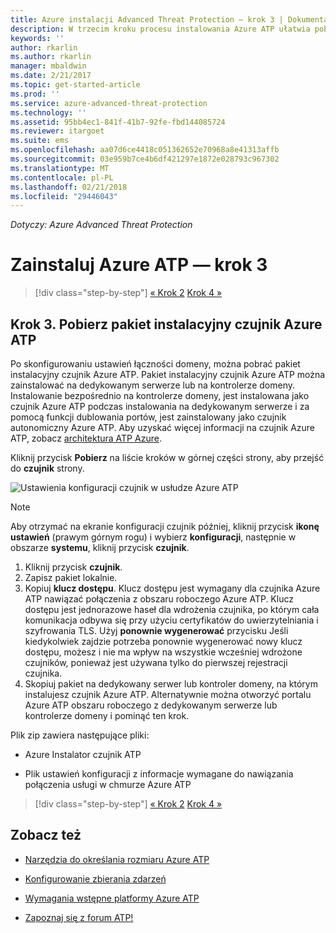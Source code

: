 ```yaml
---
title: Azure instalacji Advanced Threat Protection — krok 3 | Dokumentacja firmy Microsoft
description: W trzecim kroku procesu instalowania Azure ATP ułatwia pobrać pakiet instalacyjny czujnik autonomiczny Azure ATP.
keywords: ''
author: rkarlin
ms.author: rkarlin
manager: mbaldwin
ms.date: 2/21/2017
ms.topic: get-started-article
ms.prod: ''
ms.service: azure-advanced-threat-protection
ms.technology: ''
ms.assetid: 95bb4ec1-841f-41b7-92fe-fbd144085724
ms.reviewer: itargoet
ms.suite: ems
ms.openlocfilehash: aa07d6ce4418c051362652e70968a8e41313affb
ms.sourcegitcommit: 03e959b7ce4b6df421297e1872e028793c967302
ms.translationtype: MT
ms.contentlocale: pl-PL
ms.lasthandoff: 02/21/2018
ms.locfileid: "29446043"
---
```

*Dotyczy: Azure Advanced Threat Protection*



# <a name="install-azure-atp---step-3"></a>Zainstaluj Azure ATP — krok 3

>[!div class="step-by-step"]
[« Krok 2](install-atp-step2.md)
[Krok 4 »](install-atp-step4.md)

## <a name="step-3-download-the-azure-atp-sensor-setup-package"></a>Krok 3. Pobierz pakiet instalacyjny czujnik Azure ATP
Po skonfigurowaniu ustawień łączności domeny, można pobrać pakiet instalacyjny czujnik Azure ATP. Pakiet instalacyjny czujnik Azure ATP można zainstalować na dedykowanym serwerze lub na kontrolerze domeny. Instalowanie bezpośrednio na kontrolerze domeny, jest instalowana jako czujnik Azure ATP podczas instalowania na dedykowanym serwerze i za pomocą funkcji dublowania portów, jest zainstalowany jako czujnik autonomiczny Azure ATP. Aby uzyskać więcej informacji na czujnik Azure ATP, zobacz [architektura ATP Azure](atp-architecture.md). 

Kliknij przycisk **Pobierz** na liście kroków w górnej części strony, aby przejść do **czujnik** strony.

![Ustawienia konfiguracji czujnik w usłudze Azure ATP](media/atp-sensor-config.png)

> [!NOTE] 
> Aby otrzymać na ekranie konfiguracji czujnik później, kliknij przycisk **ikonę ustawień** (prawym górnym rogu) i wybierz **konfiguracji**, następnie w obszarze **systemu**, kliknij przycisk **czujnik**.  

1.  Kliknij przycisk **czujnik**.
2.  Zapisz pakiet lokalnie.
3.  Kopiuj **klucz dostępu**. Klucz dostępu jest wymagany dla czujnika Azure ATP nawiązać połączenia z obszaru roboczego Azure ATP. Klucz dostępu jest jednorazowe haseł dla wdrożenia czujnika, po którym cała komunikacja odbywa się przy użyciu certyfikatów do uwierzytelniania i szyfrowania TLS. Użyj **ponownie wygenerować** przycisku Jeśli kiedykolwiek zajdzie potrzeba ponownie wygenerować nowy klucz dostępu, możesz i nie ma wpływ na wszystkie wcześniej wdrożone czujników, ponieważ jest używana tylko do pierwszej rejestracji czujnika.
4.  Skopiuj pakiet na dedykowany serwer lub kontroler domeny, na którym instalujesz czujnik Azure ATP. Alternatywnie można otworzyć portalu Azure ATP obszaru roboczego z dedykowanym serwerze lub kontrolerze domeny i pominąć ten krok.

Plik zip zawiera następujące pliki:

-   Azure Instalator czujnik ATP

-   Plik ustawień konfiguracji z informacje wymagane do nawiązania połączenia usługi w chmurze Azure ATP


>[!div class="step-by-step"]
[« Krok 2](install-atp-step2.md)
[Krok 4 »](install-atp-step4.md)


## <a name="see-also"></a>Zobacz też

- [Narzędzia do określania rozmiaru Azure ATP](http://aka.ms/aatpsizingtool)

- [Konfigurowanie zbierania zdarzeń](configure-event-collection.md)

- [Wymagania wstępne platformy Azure ATP](atp-prerequisites.md)

- [Zapoznaj się z forum ATP!](https://aka.ms/azureatpcommunity)